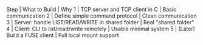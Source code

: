 Step | What to Build | Why
1 | TCP server and TCP client in C | Basic communication
2 | Define simple command protocol | Clean communication
3 | Server: handle LIST/READ/WRITE in shared folder | Real "shared folder"
4 | Client: CLI to list/read/write remotely | Usable minimal system
5 | (Later) Build a FUSE client | Full local mount support
